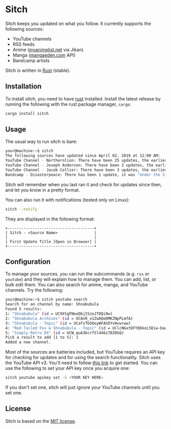 # Sitch #

Sitch keeps you updated on what you follow. It currently
supports the following sources:
- YouTube channels
- RSS feeds
- Anime ([myanimelist.net](https://myanimelist.net/) via Jikan)
- Manga ([mangaeden.com](https://www.mangaeden.com/eng/) API)
- Bandcamp artists

Sitch is written in [Rust](https://www.rust-lang.org/) (stable).


## Installation ##

To install sitch, you need to have [rust](https://rustup.rs/)
installed. Install the latest release by running the following
with the rust package manager, `cargo`:

```bash
cargo install sitch
```


## Usage ##

The usual way to run sitch is bare:

```bash
your@machine:~$ sitch
The following sources have updated since April 02, 2019 at 12:00 AM:
YouTube Channel - Northernlion: There have been 25 updates, the earliest was "Northernlion Plays - Katana Zero - Episode 6 [Rewind]" released on May 22, 2019 at 3:00 PM, found here: https://www.youtube.com/watch?v=0yXR8mUphuI [2 seconds]
YouTube Channel - Joseph Anderson: There have been 2 updates, the earliest was "Hollow Knight DLC - Swansong for Silksong" released on April 30, 2019 at 2:34 PM, found here: https://www.youtube.com/watch?v=Ece-wZ6VjFw [2 seconds]
YouTube Channel - Jacob Collier: There have been 3 updates, the earliest was "Jacob Collier - DJESSE World Tour: Recap" released on April 7, 2019 at 3:10 PM, found here: https://www.youtube.com/watch?v=m56mYgDkvSw [2 seconds]
Bandcamp - Disasterpeace: There has been 1 update, it was "Under the Silver Lake by Disasterpeace" released on April 19, 2019 at 12:00 AM, found here: https://music.disasterpeace.com//album/under-the-silver-lake [43 seconds]
```

Sitch will remember when you last ran it and check for updates
since then, and let you know in a pretty format.

You can also run it with notifications (tested only on Linux):

```bash
sitch --notify
```

They are displayed in the following format:

```
+--------------------------------------+
| Sitch - <Source Name>                |
|                                      |
| First Update Title [Open in Browser] |
+--------------------------------------+
```


## Configuration ##

To manage your sources, you can run the subcommands (e.g. `rss`
or `youtube`) and they will explain how to manage them. You can
add, list, or bulk edit them. You can also search for anime,
manga, and YouTube channels. Try the following:

```bash
your@machine:~$ sitch youtube search
Search for an channel by name: Shnabubula
Found 5 results:
1: "Shnabubula" (id = UC9XtgFNeoDbjISzoJT0Qi9w)
2: "Shnabubula Archives" (id = UCAnR_x1Zw8QeOMKZNpPLmfA)
3: "Shnabubula - Topic" (id = UCafsTb5OoyWFAhDYvHvwrww)
4: "Red Tailed Fox & Shnabubula - Topic" (id = UClcNGxtDFYQ6koL5Diw-baw)
5: "Simply Retro DX" (id = UCW_quA3bcrfSl446z78Z0SQ)
Pick a result to add [1 to 5]: 1
Added a new channel.
```

Most of the sources are batteries included, but YouTube requires an
API key for checking for updates and for using the search functionality.
Sitch uses the YouTube API v3. You'll need to follow
[this link](https://developers.google.com/youtube/v3/getting-started)
to get started. You can use the following to set your API key
once you acquire one:

```bash
sitch youtube apikey set -k <YOUR KEY HERE>
```

If you don't set one, sitch will just ignore your YouTube
channels until you set one.


## License ##

Sitch is based on the
[MIT license](https://choosealicense.com/licenses/mit/).
